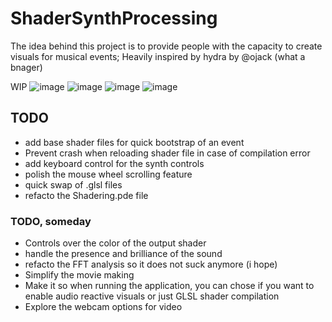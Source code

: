 # ShaderSynthProcessing

The idea behind this project is to provide people with the capacity to create visuals for musical events;
Heavily inspired by hydra by @ojack (what a bnager)


WIP
![image](https://github.com/tob-0/ShaderSynthProcessing/assets/46324307/2f445dbd-c793-4f5c-b7dc-42502f911231)
![image](https://github.com/tob-0/ShaderSynthProcessing/assets/46324307/8b1f2628-3b6f-4f0b-87e0-4126daefd4a4)
![image](https://github.com/tob-0/ShaderSynthProcessing/assets/46324307/d7250b49-f196-4030-b6fe-ed0338021302)
![image](https://github.com/tob-0/ShaderSynthProcessing/assets/46324307/3fd80084-9d3d-4300-a6d2-c07eb0ea48d6)


## TODO

- add base shader files for quick bootstrap of an event
- Prevent crash when reloading shader file in case of compilation error
- add keyboard control for the synth controls
- polish the mouse wheel scrolling feature
- quick swap of .glsl files
- refacto the Shadering.pde file

### TODO, someday

- Controls over the color of the output shader
- handle the presence and brilliance of the sound
- refacto the FFT analysis so it does not suck anymore (i hope)
- Simplify the movie making
- Make it so when running the application, you can chose if you want to enable audio reactive visuals or just GLSL shader compilation
- Explore the webcam options for video
